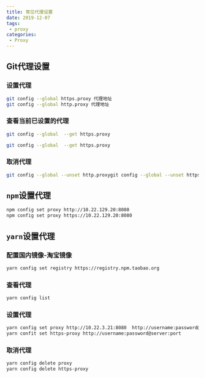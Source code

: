 ```yaml
---
title: 常见代理设置
date: 2019-12-07
tags:
 - proxy
categories:
 - Proxy
---
```


## Git代理设置

### 设置代理

```sh
git config --global https.proxy 代理地址
git config --global http.proxy 代理地址
```

### 查看当前已设置的代理

```sh
git config --global  --get https.proxy

git config --global  --get https.proxy
```

### 取消代理

```sh
git config --global --unset http.proxygit config --global --unset https.proxy
```

##  `npm`设置代理

```sh
npm config set proxy http://10.22.129.20:8080
npm config set proxy https://10.22.129.20:8080
```

## `yarn`设置代理

### 配置国内镜像-淘宝镜像

```sh
yarn config set registry https://registry.npm.taobao.org
```

### 查看代理

```sh
yarn config list
```

### 设置代理

```sh
yarn config set proxy http://10.22.3.21:8080  http://username:password@server:port
yarn confit set https-proxy http://username:password@server:port
```

### 取消代理

```sh
yarn config delete proxy
yarn config delete https-proxy
```







